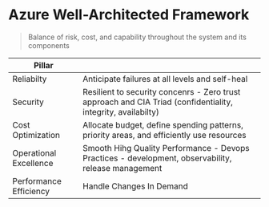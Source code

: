 # Azure Well-Architected Framework
> Balance of risk, cost, and capability throughout the system and its components

| Pillar |      |
| ----- | ----- | 
| Reliabilty | Anticipate failures at all levels and self-heal |
| Security | Resilient to security concenrs  - Zero trust approach and CIA Triad (confidentiality, integrity, availabilty) | 
| Cost Optimization | Allocate budget, define spending patterns, priority areas, and efficiently use resources |
| Operational Excellence | Smooth Hihg Quality Performance - Devops Practices - development, observability, release management |
| Performance Efficiency | Handle Changes In Demand |
